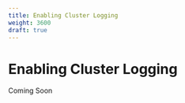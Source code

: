 ```yaml
---
title: Enabling Cluster Logging
weight: 3600
draft: true
---
```

# Enabling Cluster Logging

Coming Soon
